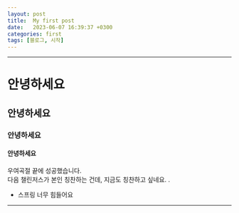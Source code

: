 ```yaml
---
layout: post
title:  My first post
date:   2023-06-07 16:39:37 +0300
categories: first
tags: [블로그, 시작]
---
```

---
# 안녕하세요
## 안녕하세요
### 안녕하세요
#### 안녕하세요

우여곡절 끝에 성공했습니다. <br>
다음 챌린저스가 본인 칭찬하는 건데, 지금도 칭찬하고 싶네요. .
- 스프링 너무 힘들어요
---
